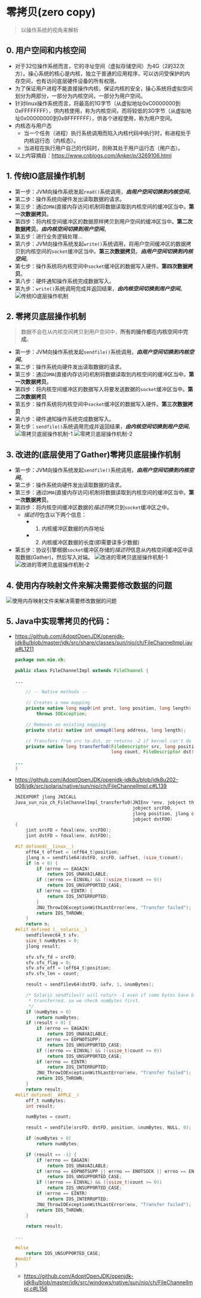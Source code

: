 # 零拷贝(zero copy)
> 以操作系统的视角来解析

## 0. 用户空间和内核空间
* 对于32位操作系统而言，它的寻址空间（虚拟存储空间）为4G（2的32次方）。操心系统的核心是内核，独立于普通的应用程序，可以访问受保护的内存空间，也有访问底层硬件设备的所有权限。
* 为了保证用户进程不能直接操作内核，保证内核的安全，操心系统将虚拟空间划分为两部分，一部分为内核空间，一部分为用户空间。
* 针对linux操作系统而言，将最高的1G字节（从虚拟地址0xC0000000到0xFFFFFFFF），供内核使用，称为内核空间，而将较低的3G字节（从虚拟地址0x00000000到0xBFFFFFFF），供各个进程使用，称为用户空间。
* 内核态与用户态
  * 当一个任务（进程）执行系统调用而陷入内核代码中执行时，称进程处于内核运行态（内核态）。
  * 当进程在执行用户自己的代码时，则称其处于用户运行态（用户态）。
* 以上内容摘自：https://www.cnblogs.com/Anker/p/3269106.html

## 1. 传统IO底层操作机制
* 第一步：JVM向操作系统发起`read()`系统调用，***由用户空间切换到内核空间***。
* 第二步：操作系统向硬件发出读取数据的请求。
* 第三步：通过`DMA`(直接内存访问)机制将数据读取到内核空间的缓冲区当中。**第一次数据拷贝**。
* 第四步：将内核空间缓冲区的数据原样拷贝到用户空间的缓冲区当中。**第二次数据拷贝**。***由内核空间切换到用户空间***。
* 第五步：进行业务逻辑处理...
* 第六步：JVM向操作系统发起`write()`系统调用，将用户空间缓冲区的数据拷贝到内核空间的`socket`缓冲区当中。**第三次数据拷贝**。***由用户空间切换到内核空间***。
* 第七步：操作系统将内核空间中`socket`缓冲区的数据写入硬件。**第四次数据拷贝**。
* 第八步：硬件通知操作系统完成数据写入。
* 第九步：`write()`系统调用完成并返回结果，***由内核空间切换到用户空间***。
![传统IO底层操作机制](https://github.com/baayso/note/blob/master/java/nio/zero-copy_1.png)

## 2. 零拷贝底层操作机制
> 数据不会在从内核空间拷贝到用户空间中，**所有的操作都在内核空间中完成**。
* 第一步：JVM向操作系统发起`sendfile()`系统调用，***由用户空间切换到内核空间***。
* 第二步：操作系统向硬件发出读取数据的请求。
* 第三步：通过`DMA`(直接内存访问)机制将数据读取到内核空间的缓冲区当中。**第一次数据拷贝**。
* 第四步：将内核空间缓冲区的数据写入将要发送数据的`socket`缓冲区当中。**第二次数据拷贝**
* 第五步：操作系统将内核空间中`socket`缓冲区的数据写入硬件。**第三次数据拷贝**
* 第六步：硬件通知操作系统完成数据写入。
* 第七步：`sendfile()`系统调用完成并返回结果，***由内核空间切换到用户空间***。
![零拷贝底层操作机制-1](https://github.com/baayso/note/blob/master/java/nio/zero-copy_2.png)
![零拷贝底层操作机制-2](https://github.com/baayso/note/blob/master/java/nio/zero-copy_5.png)

## 3. 改进的(底层使用了Gather)零拷贝底层操作机制
* 第一步：JVM向操作系统发起`sendfile()`系统调用，***由用户空间切换到内核空间***。
* 第二步：操作系统向硬件发出读取数据的请求。
* 第三步：通过`DMA`(直接内存访问)机制将数据读取到内核空间的缓冲区当中。**第一次数据拷贝**。
* 第四步：将内核空间缓冲区数据的*描述符*拷贝到`socket`缓冲区之中。
  * *描述符*包含以下两个信息：
    * 1) 内核缓冲区数据的内存地址
    * 2) 内核缓冲区数据的长度(即需要读多少数据)
* 第五步：协议引擎根据`socket`缓冲区存储的*描述符*信息从内核空间缓冲区中读取数据(Gather)，然后写入对端。
![改进的零拷贝底层操作机制-1](https://github.com/baayso/note/blob/master/java/nio/zero-copy_6.jpg)
![改进的零拷贝底层操作机制-2](https://github.com/baayso/note/blob/master/java/nio/zero-copy_3.png)

## 4. 使用内存映射文件来解决需要修改数据的问题
![使用内存映射文件来解决需要修改数据的问题](https://github.com/baayso/note/blob/master/java/nio/zero-copy_4.png)

## 5. Java中实现零拷贝的代码：
* https://github.com/AdoptOpenJDK/openjdk-jdk8u/blob/master/jdk/src/share/classes/sun/nio/ch/FileChannelImpl.java#L1211
  ```java
  package sun.nio.ch;

  public class FileChannelImpl extends FileChannel {

  ...

      // -- Native methods --

      // Creates a new mapping
      private native long map0(int prot, long position, long length)
          throws IOException;

      // Removes an existing mapping
      private static native int unmap0(long address, long length);

      // Transfers from src to dst, or returns -2 if kernel can't do that
      private native long transferTo0(FileDescriptor src, long position,
                                      long count, FileDescriptor dst);

  ...
  }
  ```

* https://github.com/AdoptOpenJDK/openjdk-jdk8u/blob/jdk8u202-b08/jdk/src/solaris/native/sun/nio/ch/FileChannelImpl.c#L139
  ```c
  JNIEXPORT jlong JNICALL
  Java_sun_nio_ch_FileChannelImpl_transferTo0(JNIEnv *env, jobject this,
                                              jobject srcFDO,
                                              jlong position, jlong count,
                                              jobject dstFDO)
  {
      jint srcFD = fdval(env, srcFDO);
      jint dstFD = fdval(env, dstFDO);

  #if defined(__linux__)
      off64_t offset = (off64_t)position;
      jlong n = sendfile64(dstFD, srcFD, &offset, (size_t)count);
      if (n < 0) {
          if (errno == EAGAIN)
              return IOS_UNAVAILABLE;
          if ((errno == EINVAL) && ((ssize_t)count >= 0))
              return IOS_UNSUPPORTED_CASE;
          if (errno == EINTR) {
              return IOS_INTERRUPTED;
          }
          JNU_ThrowIOExceptionWithLastError(env, "Transfer failed");
          return IOS_THROWN;
      }
      return n;
  #elif defined (__solaris__)
      sendfilevec64_t sfv;
      size_t numBytes = 0;
      jlong result;

      sfv.sfv_fd = srcFD;
      sfv.sfv_flag = 0;
      sfv.sfv_off = (off64_t)position;
      sfv.sfv_len = count;

      result = sendfilev64(dstFD, &sfv, 1, &numBytes);

      /* Solaris sendfilev() will return -1 even if some bytes have been
       * transferred, so we check numBytes first.
       */
      if (numBytes > 0)
          return numBytes;
      if (result < 0) {
          if (errno == EAGAIN)
              return IOS_UNAVAILABLE;
          if (errno == EOPNOTSUPP)
              return IOS_UNSUPPORTED_CASE;
          if ((errno == EINVAL) && ((ssize_t)count >= 0))
              return IOS_UNSUPPORTED_CASE;
          if (errno == EINTR)
              return IOS_INTERRUPTED;
          JNU_ThrowIOExceptionWithLastError(env, "Transfer failed");
          return IOS_THROWN;
      }
      return result;
  #elif defined(__APPLE__)
      off_t numBytes;
      int result;

      numBytes = count;

      result = sendfile(srcFD, dstFD, position, &numBytes, NULL, 0);

      if (numBytes > 0)
          return numBytes;

      if (result == -1) {
          if (errno == EAGAIN)
              return IOS_UNAVAILABLE;
          if (errno == EOPNOTSUPP || errno == ENOTSOCK || errno == ENOTCONN)
              return IOS_UNSUPPORTED_CASE;
          if ((errno == EINVAL) && ((ssize_t)count >= 0))
              return IOS_UNSUPPORTED_CASE;
          if (errno == EINTR)
              return IOS_INTERRUPTED;
          JNU_ThrowIOExceptionWithLastError(env, "Transfer failed");
          return IOS_THROWN;
      }

      return result;

  ...

  #else
      return IOS_UNSUPPORTED_CASE;
  #endif
  }
  ```
  
  * https://github.com/AdoptOpenJDK/openjdk-jdk8u/blob/master/jdk/src/windows/native/sun/nio/ch/FileChannelImpl.c#L156
  
